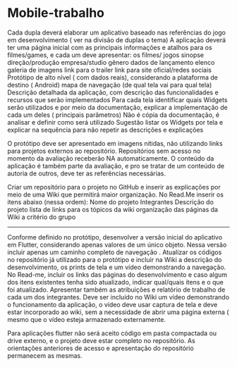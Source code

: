 # Mobile-trabalho

Cada dupla deverá elaborar um aplicativo baseado nas referências do jogo em desenvolvimento ( ver na divisão de duplas o tema)
A aplicação deverá ter uma página inicial com as principais informações e atalhos para os filmes/games, e cada um deve apresentar:
 os filmes/ jogos
sinopse 
direção/produção
empresa/studio
gênero
dados de lançamento
elenco
galeria de imagens
link para o trailer
link para site oficial/redes sociais
Protótipo de alto nível ( com dados reais), considerando a plataforma de destino ( Android)
mapa de navegação  (de qual tela vai para qual tela)
Descrição detalhada da aplicação,  com descrição das funcionalidades e recursos que serão implementados
Para cada tela identificar quais Widgets serão utilizados e por meio da documentação, explicar a implementação de cada um deles ( principais parâmetros) Não é cópia da documentação, é analisar e definir como será utilizado
Sugestão listar os Widgets por tela e explicar na sequência para não repetir as descrições e explicações

O protótipo deve ser apresentado em imagens nítidas, não utilizando links para projetos externos ao repositório.
Repositórios sem acesso no momento da avaliação receberão NA automaticamente.
O conteúdo da aplicação é também parte da avaliação, e pro se tratar de um conteúdo de autoria de outros, deve ter as referências necessárias.


Criar um repositório para o projeto no GitHub e inserir as explicações por meio de uma Wiki que permitirá maior organização.
No Read.Me  inserir os itens abaixo (nessa ordem):
Nome do projeto
Integrantes
Descrição do projeto
lista de links para os tópicos da wiki 
organização das páginas da Wiki a critério do grupo

---

Conforme definido no protótipo, desenvolver a versão inicial do aplicativo em Flutter, considerando apenas valores de um único objeto.
Nessa versão incluir apenas um caminho completo de navegação .
Atualizar os códigos no repositório já utilizado para  o protótipo e incluir na Wiki a descrição do desenvolvimento, os prints de tela e um vídeo demonstrando a navegação.
No Read-me, incluir os links das páginas do desenvolvimento e caso algum dos itens existentes tenha sido atualizado, indicar qual/quais itens e o que foi atualizado. Apresentar também as atribuições e relatório de trabalho de cada um dos integrantes.
Deve ser incluído no Wiki um vídeo demonstrando o funcionamento da aplicação, o vídeo deve usar captura de tela e deve estar incorporado ao wiki, sem a necessidade de abrir uma página externa ( mesmo que o vídeo esteja armazenado externamente.

Para aplicações flutter não será aceito código em pasta compactada ou drive externo, e o projeto deve estar completo no repositório.
As orientações anteriores de acesso e apresentação do repositório permanecem as mesmas.
